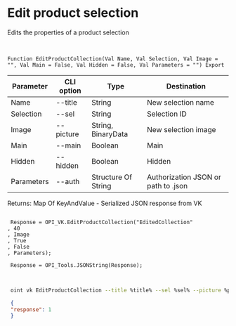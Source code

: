 ﻿---
sidebar_position: 4
---

# Edit product selection
 Edits the properties of a product selection


<br/>


`Function EditProductCollection(Val Name, Val Selection, Val Image = "", Val Main = False, Val Hidden = False, Val Parameters = "") Export`

 | Parameter | CLI option | Type | Destination |
 |-|-|-|-|
 | Name | --title | String | New selection name |
 | Selection | --sel | String | Selection ID |
 | Image | --picture | String, BinaryData | New selection image |
 | Main | --main | Boolean | Main |
 | Hidden | --hidden | Boolean | Hidden |
 | Parameters | --auth | Structure Of String | Authorization JSON or path to .json |

 
 Returns: Map Of KeyAndValue - Serialized JSON response from VK





```bsl title="Code example"
 
 Response = OPI_VK.EditProductCollection("EditedCollection"
, 40
, Image
, True
, False
, Parameters);
 
 Response = OPI_Tools.JSONString(Response);
 
```
	


```sh title="CLI command example"
 
 oint vk EditProductCollection --title %title% --sel %sel% --picture %picture% --main %main% --hidden %hidden% --auth %auth%

```

```json title="Result"
 {
 "response": 1
 }
```
